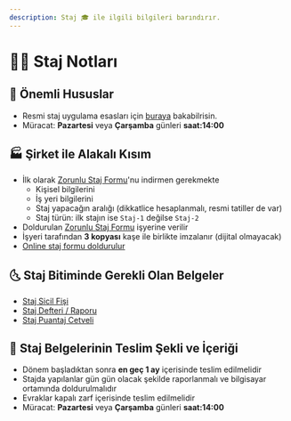 ```yaml
---
description: Staj 🎓 ile ilgili bilgileri barındırır.
---
```


# 👨‍🏫 Staj Notları

## 🌟 Önemli Hususlar

-  Resmi staj uygulama esasları için [buraya][Staj] bakabilrisin.
-  Müracat: **Pazartesi** veya **Çarşamba** günleri  **saat:14:00**

## 🏭 Şirket ile Alakalı Kısım

- İlk olarak [Zorunlu Staj Formu]'nu indirmen gerekmekte
  - Kişisel bilgilerini
  - İş yeri bilgilerini 
  - Staj yapacağın aralığı (dikkatlice hesaplanmalı, resmi tatiller de var)
  - Staj türün: ilk stajın ise `Staj-1` değilse `Staj-2`
- Doldurulan [Zorunlu Staj Formu] işyerine verilir
- İşyeri tarafından **3 kopyası** kaşe ile birlikte imzalanır (dijital olmayacak)
- [Online staj formu doldurulur](http://docs.google.com/forms/d/e/1FAIpQLSfj90LKdgjNt2j1A1o-6wp5EXfElfX6_AvoiTEpDLAO0hK9pQ/viewform)

## 🌜 Staj Bitiminde Gerekli Olan Belgeler

- [Staj Sicil Fişi](https://cdn.istanbul.edu.tr/FileHandler2.ashx?f=2019-staj-sicil-fisi.docx)
- [Staj Defteri / Raporu](https://cdn.istanbul.edu.tr/FileHandler2.ashx?f=201905-staj-defteri.docx)
- ​[Staj Puantaj Cetveli](https://cdn.istanbul.edu.tr/FileHandler2.ashx?f=2019-staj-puantaj-cetveli.xlsx)

## 👋 Staj Belgelerinin Teslim Şekli ve İçeriği

- Dönem başladıktan sonra **en geç 1 ay** içerisinde teslim edilmelidir
- Stajda yapılanlar gün gün olacak şekilde raporlanmalı ve bilgisayar ortamında doldurulmalıdır
- Evraklar kapalı zarf içerisinde teslim edilmelidir
- Müracat: **Pazartesi** veya **Çarşamba** günleri  **saat:14:00**

<!-- ## Asgari Stajyer Maaşı

- Yeni yasayla stajyere maaş vermek **zorunludur**
- En az ücret **548₺**'dir.

> Kaynak için [buraya](https://www.sabah.com.tr/yazarlar/erdem/2019/01/19/stajyerin-maasi-devletten) bakabilirsin. -->

[Staj]: http://bilgisayar.muhendislik.istanbulc.edu.tr/tr/content/ogrenci/staj
[Zorunlu Staj Formu]: https://cdn.istanbul.edu.tr/FileHandler2.ashx?f=zorunlu-staj-formu_636963628047257084.docx
[Müstehaklık Belgesi]: https://www.turkiye.gov.tr/spas-mustahaklik-sorgulama
